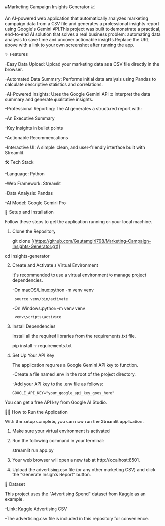 #Marketing Campaign Insights Generator 📈


An AI-powered web application that automatically analyzes marketing campaign data from a CSV file and generates a professional insights report using Google's Gemini API.This project was built to demonstrate a practical, end-to-end AI solution that solves a real business problem: automating data analysis to save time and uncover actionable insights.Replace the URL above with a link to your own screenshot after running the app.


✨ Features

-Easy Data Upload: Upload your marketing data as a CSV file directly in the browser.

-Automated Data Summary: Performs initial data analysis using Pandas to calculate descriptive statistics and correlations.

-AI-Powered Insights: Uses the Google Gemini API to interpret the data summary and generate qualitative insights.

-Professional Reporting: The AI generates a structured report with:

  -An Executive Summary
  
  -Key Insights in bullet points
  
  -Actionable Recommendations
  
-Interactive UI: A simple, clean, and user-friendly interface built with Streamlit.


🛠️ Tech Stack

-Language: Python

-Web Framework: Streamlit

-Data Analysis: Pandas

-AI Model: Google Gemini Pro


🚀 Setup and Installation

Follow these steps to get the application running on your local machine.

1. Clone the Repository

     git clone [(https://github.com/Gautamgiri798/Marketing-Campaign-Insights-Generator.git)]
   
cd insights-generator

2. Create and Activate a Virtual Environment

   It's recommended to use a virtual environment to manage project dependencies.
   
     -On macOS/Linux:python -m venv venv
   
        source venv/bin/activate
     -On Windows:python -m venv venv
   
        venv\Scripts\activate
3. Install Dependencies

   Install all the required libraries from the requirements.txt file.
   
     pip install -r requirements.txt
   
4. Set Up Your API Key

   The application requires a Google Gemini API key to function.
   
     -Create a file named .env in the root of the project directory.
   
     -Add your API key to the .env file as follows:
   
       GOOGLE_API_KEY="your_google_api_key_goes_here"

You can get a free API key from Google AI Studio.


🏃‍♀️ How to Run the Application

With the setup complete, you can now run the Streamlit application.

  1. Make sure your virtual environment is activated.

  2. Run the following command in your terminal:

     streamlit run app.py
     
  3. Your web browser will open a new tab at http://localhost:8501.
 
  4. Upload the advertising.csv file (or any other marketing CSV) and click the "Generate Insights Report" button.
  

📂 Dataset

This project uses the "Advertising Spend" dataset from Kaggle as an example.

  -Link: Kaggle Advertising CSV
  
  -The advertising.csv file is included in this repository for convenience.
